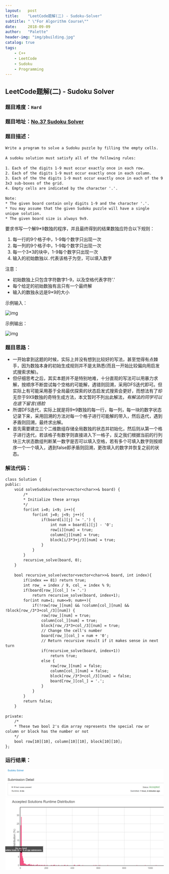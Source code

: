 ```yaml
---
layout:   post
title:    "LeetCode题解(二) - Sudoku-Solver"
subtitle: " \"For Algorithm Course\""
date:     2018-09-09
author:   "Palette"
header-img: "img/pbuilding.jpg"
catalog: true
tags:
    - C++
    - LeetCode
    - Sudoku
    - Programming
---
```

## LeetCode题解(二) - Sudoku Solver
### 题目难度：`Hard`
### 题目地址：[No.37 Sudoku Solver](https://leetcode.com/problems/sudoku-solver/description/)
### 题目描述：
```
Write a program to solve a Sudoku puzzle by filling the empty cells.

A sudoku solution must satisfy all of the following rules:

1. Each of the digits 1-9 must occur exactly once in each row.
2. Each of the digits 1-9 must occur exactly once in each column.
3. Each of the the digits 1-9 must occur exactly once in each of the 9 3x3 sub-boxes of the grid.
4. Empty cells are indicated by the character '.'.

Note:
* The given board contain only digits 1-9 and the character '.'.
* You may assume that the given Sudoku puzzle will have a single unique solution.
* The given board size is always 9x9.

```
要求书写一个解9*9数独的程序，并且最终得到的结果数独应符合以下规则：

1. 每一行的9个格子中，1-9每个数字只出现一次
2. 每一列的9个格子中，1-9每个数字只出现一次
3. 每一个3*3的块中，1-9每个数字只出现一次
4. 输入的初始数独以`.`代表该格子为空，可以填入数字

注意：
* 初始数独上只包含字符数字1-9，以及空格代表字符'.'
* 每个给定的初始数独有且只有一个最终解
* 输入的数独永远是9*9的大小

示例输入：

![img](/img/input-sodoku.png)

示例输出：

![img](/img/output-sodoku.png)


### 题目思路：
* 一开始拿到这题的时候，实际上并没有想到比较好的写法，甚至觉得有点棘手，因为数独本身的初始生成规则并不是太熟悉(而且一开始比较偏向用启发式搜索求解)。
* 但仔细思考之后，其实本题并不是特别地难，十分直观的写法可以用暴力求解，按顺序不断尝试每个空格的可能解，遇错则回溯，采用DFS迭代即可。但实际上有可能采用基于全局最优探索的状态启发式搜索会更好，而想法有了却无奈于9X9数独的奇特生成方法，本文暂时不列出此解法，*有解法的同学可以在底下留言(捂脸*
* 所谓DFS迭代，实际上就是将9*9数独的每一行，每一列，每一块的数字状态记录下来，采用回溯的方法对每一个格子进行可能解的带入，然后迭代，遇到矛盾则回溯，最终求出解。
* 首先需要建立三个二维数组存储全局数独的状态并初始化，然后则从第一个格子进行迭代，若该格子有数字则直接进入下一格子，反之我们根据当前的行列块三大状态数组判断某一数字是否可以填入空格，若有多个可填入数字则按顺序一个一个填入，遇到false即矛盾则回溯，更改填入的数字并恢复之前的状态。

### 解法代码：
```
class Solution {
public:
    void solveSudoku(vector<vector<char>>& board) {
        /*
        * Initialize these arrays
        */
        for(int i=0; i<9; i++){
            for(int j=0; j<9; j++){
                if(board[i][j] != '.') {
                    int num = board[i][j] - '0';
                    row[i][num] = true;
                    column[j][num] = true;
                    block[i/3*3+j/3][num] = true;
                }
            }
        }
        recursive_solve(board, 0);
    }
    
    bool recursive_solve(vector<vector<char>>& board, int index){
        if(index == 81) return true;
        int row_ = index / 9, col_ = index % 9;
        if(board[row_][col_] != '.') 
            return recursive_solve(board, index+1);
        for(int num=1; num<=9; num++){
            if(!row[row_][num] && !column[col_][num] && !block[row_/3*3+col_/3][num]) {
                row[row_][num] = true;
                column[col_][num] = true;
                block[row_/3*3+col_/3][num] = true;
                // Change the cell's number
                board[row_][col_] = num + '0';
                // Return recursive result if it makes sense in next turn
                if(recursive_solve(board, index+1))
                    return true;
                else {
                    row[row_][num] = false;
                    column[col_][num] = false;
                    block[row_/3*3+col_/3][num] = false;
                    board[row_][col_] = '.';
                }
            }
        }
        return false;
    }
    
private:
    /* 
    * These two bool 2's dim array represents the special row or column or block has the number or not
    */ 
    bool row[10][10], column[10][10], block[10][10];
};
```

### 运行结果：
![img](/img/37.png)
![img](/img/37-2.png)

<div id="container"></div>
<link rel="stylesheet" href="https://imsun.GitHub.io/gitment/style/default.css">
<script src="https://imsun.GitHub.io/gitment/dist/gitment.browser.js"></script>
<script>
  const myTheme = {
  render(state, instance) {
    const container = document.createElement('div')
    container.lang = "en-US"
    container.className = 'gitment-container gitment-root-container'
    container.appendChild(instance.renderHeader(state, instance))
    container.appendChild(instance.renderEditor(state, instance))
    container.appendChild(instance.renderComments(state, instance))
    container.appendChild(instance.renderFooter(state, instance))
    return container
  },
}

var gitment = new Gitment({
  owner: 'Palette25',
  repo: 'Comments',
  oauth: {
    client_id: 'a1ac2783392c3eef32c1',
    client_secret: '9f0d8a41ecc382d04af9eb51007e0696cbbb646f',
  },
  theme: myTheme,
})
gitment.render('container')
</script>
